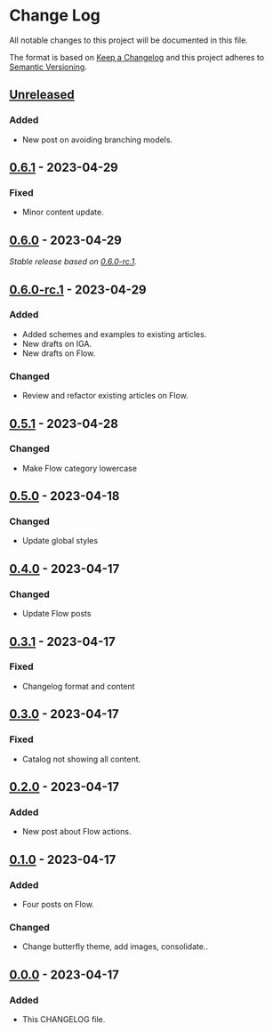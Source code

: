 # Change Log
All notable changes to this project will be documented in this file.

The format is based on [Keep a Changelog](http://keepachangelog.com/)
and this project adheres to [Semantic Versioning](http://semver.org/).

## [Unreleased]

### Added

- New post on avoiding branching models.

## [0.6.1] - 2023-04-29

### Fixed

- Minor content update.

## [0.6.0] - 2023-04-29

_Stable release based on [0.6.0-rc.1]._

## [0.6.0-rc.1] - 2023-04-29

### Added

- Added schemes and examples to existing articles.
- New drafts on IGA.
- New drafts on Flow.

### Changed

- Review and refactor existing articles on Flow.

## [0.5.1] - 2023-04-28

### Changed

- Make Flow category lowercase

## [0.5.0] - 2023-04-18

### Changed

- Update global styles

## [0.4.0] - 2023-04-17

### Changed

- Update Flow posts

## [0.3.1] - 2023-04-17

### Fixed

- Changelog format and content

## [0.3.0] - 2023-04-17

### Fixed

- Catalog not showing all content.

## [0.2.0] - 2023-04-17

### Added

- New post about Flow actions.

## [0.1.0] - 2023-04-17

### Added

- Four posts on Flow.

### Changed

- Change butterfly theme, add images, consolidate..

## [0.0.0] - 2023-04-17

### Added

- This CHANGELOG file.

[Unreleased]: https://https://github.com/internetguru/blog/compare/staging...dev
[0.6.1]: https://https://github.com/internetguru/blog/compare/v0.6.0...v0.6.1
[0.6.0]: https://https://github.com/internetguru/blog/compare/v0.5.1...v0.6.0
[0.6.0-rc.1]: https://github.com/internetguru/blog/releases/tag/v0.5.1
[0.5.1]: https://github.com/internetguru/blog/compare/v0.5.0...v0.5.1
[0.5.0]: https://github.com/internetguru/blog/compare/v0.4.0...v0.5.0
[0.4.0]: https://github.com/internetguru/blog/compare/v0.3.1...v0.4.0
[0.3.1]: https://github.com/internetguru/blog/compare/v0.3.0...v0.3.1
[0.3.0]: https://github.com/internetguru/blog/compare/v0.2.0...v0.3.0
[0.2.0]: https://github.com/internetguru/blog/compare/v0.1.0...v0.2.0
[0.1.0]: https://github.com/internetguru/blog/compare/v0.0.0...v0.1.0
[0.0.0]: https://github.com/internetguru/blog/releases/tag/v0.0.0

